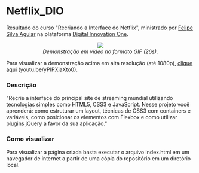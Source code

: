 # Netflix_DIO
Resultado do curso "Recriando a Interface do Netflix", ministrado por [Felipe Silva Aguiar](https://github.com/felipeAguiarCode "Felipe Silva Aguiar") na plataforma [Digital Innovation One](https://digitalinnovation.one/ "Digital Innovation One").

<p align="center"> <img src="https://media.giphy.com/media/QRiwJvHxJIjLVftZru/giphy.gif"> <br> <i>Demonstração em vídeo no formato GIF (26s).</i> </p>

Para visualizar a demonstração acima em alta resolução (até 1080p), [clique aqui](https://youtu.be/yPIPXiaXto0 "Demonstração do jogo.") (you<span>tu</span>.be/yPIPXiaXto0).

### Descrição
"Recrie a interface do principal site de streaming mundial utilizando tecnologias simples como HTML5, CSS3 e JavaScript. Nesse projeto você aprenderá: como estruturar um layout, técnicas de CSS3 com containers e variáveis, como posicionar os elementos com Flexbox e como utilizar plugins jQuery a favor da sua aplicação."

### Como visualizar
Para visualizar a página criada basta executar o arquivo index.html em um navegador de internet a partir de uma cópia do repositório em um diretório local.